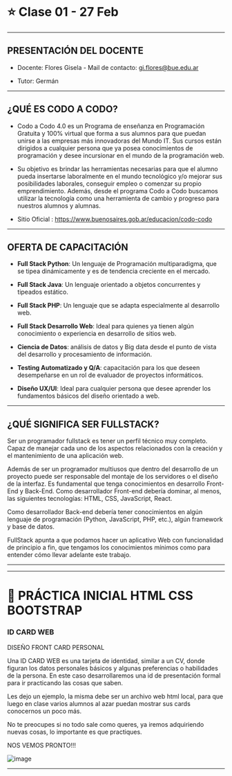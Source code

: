# :star: Clase 01 - 27 Feb

---


## PRESENTACIÓN DEL DOCENTE

- Docente: Flores Gisela - Mail de contacto: gi.flores@bue.edu.ar

- Tutor: Germán

---

## ¿QUÉ ES CODO A CODO?

- Codo a Codo 4.0 es un Programa de enseñanza en Programación Gratuita y
100% virtual que forma a sus alumnos para que puedan unirse a las empresas
más innovadoras del Mundo IT. Sus cursos están dirigidos a cualquier persona
que ya posea conocimientos de programación y desee incursionar en el mundo
de la programación web.

- Su objetivo es brindar las herramientas necesarias para que el alumno pueda
insertarse laboralmente en el mundo tecnológico y/o mejorar sus posibilidades
laborales, conseguir empleo o comenzar su propio emprendimiento. Además,
desde el programa Codo a Codo buscamos utilizar la tecnología como una
herramienta de cambio y progreso para nuestros alumnos y alumnas.

- Sitio Oficial : https://www.buenosaires.gob.ar/educacion/codo-codo

---

## OFERTA DE CAPACITACIÓN

- **Full Stack Python**: Un lenguaje de Programación multiparadigma, que se tipea
dinámicamente y es de tendencia creciente en el mercado.

- **Full Stack Java**: Un lenguaje orientado a objetos concurrentes y tipeados estático.


- **Full Stack PHP**: Un lenguaje que se adapta especialmente al desarrollo web.

- **Full Stack Desarrollo Web**: Ideal para quienes ya tienen algún conocimiento o
experiencia en desarrollo de sitios web.


- **Ciencia de Datos**: análisis de datos y Big data desde el punto de vista del
desarrollo y procesamiento de información.

- **Testing Automatizado y Q/A**: capacitación para los que deseen desempeñarse
en un rol de evaluador de proyectos informáticos.

- **Diseño UX/UI**: Ideal para cualquier persona que desee aprender los fundamentos
básicos del diseño orientado a web.


---

## ¿QUÉ SIGNIFICA SER FULLSTACK?

Ser un programador fullstack es tener un perfil técnico muy completo.
Capaz de manejar cada uno de los aspectos relacionados con la creación y el
mantenimiento de una aplicación web.

Además de ser un programador multiusos que dentro del desarrollo de un proyecto
puede ser responsable del montaje de los servidores o el diseño de la interfaz.
Es fundamental que tenga conocimientos en desarrollo Front-End y Back-End.
Como desarrollador Front-end debería dominar, al menos, las siguientes tecnologías:
HTML, CSS, JavaScript, React.

Como desarrollador Back-end debería tener conocimientos en algún lenguaje de
programación (Python, JavaScript, PHP, etc.), algún framework y base de datos.

FullStack apunta a que podamos hacer un aplicativo Web con funcionalidad de
principio a fin, que tengamos los conocimientos mínimos como para entender cómo llevar adelante este trabajo.

---
---

# :stars: PRÁCTICA INICIAL HTML CSS BOOTSTRAP

### ID CARD WEB

DISEÑO FRONT CARD PERSONAL

Una ID CARD WEB es una tarjeta de identidad, similar a un CV, donde figuran los datos personales básicos y algunas preferencias o habilidades de la persona. En este caso desarrollaremos una id de presentación formal para ir practicando las cosas que saben.

Les dejo un ejemplo, la misma debe ser un archivo web html local, para que luego en clase varios alumnos al azar puedan mostrar sus cards conocernos un poco más.

No te preocupes si no todo sale como queres, ya iremos adquiriendo nuevas cosas, lo importante es que practiques. 

NOS VEMOS PRONTO!!!


![image](https://user-images.githubusercontent.com/72580574/221698249-802596d5-d600-4f8c-9a02-cf959b20d8d9.png)


---
